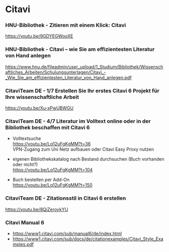 # Citavi

### HNU-Bibliothek - Zitieren mit einem Klick: Citavi
https://youtu.be/9GDYEGWooXE

### HNU-Bibliothek - Citavi – wie Sie am effizientesten Literatur von Hand anlegen
https://www.hnu.de/fileadmin/user_upload/1_Studium/Bibliothek/Wissenschaftliches_Arbeiten/Schulungsunterlagen/Citavi_-_Wie_Sie_am_effizientesten_Literatur_von_Hand_anlegen.pdf

### CitaviTeam DE - 1/7 Erstellen Sie Ihr erstes Citavi 6 Projekt für Ihre wissenschaftliche Arbeit
https://youtu.be/Xu-xPwUBWGU

### CitaviTeam DE - 4/7 Literatur im Volltext online oder in der Bibliothek beschaffen mit Citavi 6
- Volltextsuche<br>
  https://youtu.be/Lq12uFgKgMM?t=36<br>
  VPN-Zugang zum Uni Netz aufbauen oder Citavi Easy Proxy nutzen

- eigenen Bibliothekskatalog nach Bestand durchsuchen (Buch vorhanden oder nicht?)<br>
  https://youtu.be/Lq12uFgKgMM?t=104
  
- Buch bestellen per Add-On<br>
  https://youtu.be/Lq12uFgKgMM?t=150

### CitaviTeam DE - Zitationsstil in Citavi 6 erstellen
https://youtu.be/8QjZeroykYU

### Citavi Manual 6
- https://www1.citavi.com/sub/manual6/de/index.html
- https://www1.citavi.com/sub/docs/de/citationexamples/Citavi_Style_Examples.pdf
